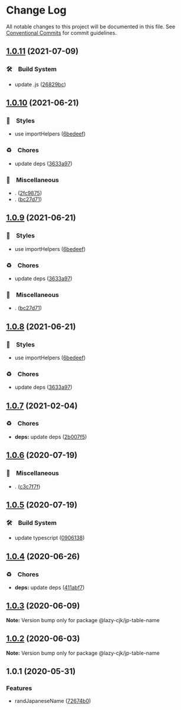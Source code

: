 # Change Log

All notable changes to this project will be documented in this file.
See [Conventional Commits](https://conventionalcommits.org) for commit guidelines.

## [1.0.11](https://github.com/bluelovers/ws-regexp/compare/@lazy-cjk/jp-table-name@1.0.10...@lazy-cjk/jp-table-name@1.0.11) (2021-07-09)


### 🛠　Build System

* update .js ([26829bc](https://github.com/bluelovers/ws-regexp/commit/26829bcd9557c28497ac40f4b5c7648593ebaca4))





## [1.0.10](https://github.com/bluelovers/ws-regexp/compare/@lazy-cjk/jp-table-name@1.0.7...@lazy-cjk/jp-table-name@1.0.10) (2021-06-21)


### 💎　Styles

* use importHelpers ([6bedeef](https://github.com/bluelovers/ws-regexp/commit/6bedeefcb325c049cbdfaf3ba3fc3afa7140893d))


### ♻️　Chores

* update deps ([3633a97](https://github.com/bluelovers/ws-regexp/commit/3633a97e8014049c163d860dc07d3a5e0d02416f))


### 🔖　Miscellaneous

* . ([2fc9875](https://github.com/bluelovers/ws-regexp/commit/2fc9875ea48136c70e1dee845d4e1b14eca184a9))
* . ([bc27d71](https://github.com/bluelovers/ws-regexp/commit/bc27d71024cd06e308b59ba93b08dec6d074996b))





## [1.0.9](https://github.com/bluelovers/ws-regexp/compare/@lazy-cjk/jp-table-name@1.0.7...@lazy-cjk/jp-table-name@1.0.9) (2021-06-21)


### 💎　Styles

* use importHelpers ([6bedeef](https://github.com/bluelovers/ws-regexp/commit/6bedeefcb325c049cbdfaf3ba3fc3afa7140893d))


### ♻️　Chores

* update deps ([3633a97](https://github.com/bluelovers/ws-regexp/commit/3633a97e8014049c163d860dc07d3a5e0d02416f))


### 🔖　Miscellaneous

* . ([bc27d71](https://github.com/bluelovers/ws-regexp/commit/bc27d71024cd06e308b59ba93b08dec6d074996b))





## [1.0.8](https://github.com/bluelovers/ws-regexp/compare/@lazy-cjk/jp-table-name@1.0.7...@lazy-cjk/jp-table-name@1.0.8) (2021-06-21)


### 💎　Styles

* use importHelpers ([6bedeef](https://github.com/bluelovers/ws-regexp/commit/6bedeefcb325c049cbdfaf3ba3fc3afa7140893d))


### ♻️　Chores

* update deps ([3633a97](https://github.com/bluelovers/ws-regexp/commit/3633a97e8014049c163d860dc07d3a5e0d02416f))





## [1.0.7](https://github.com/bluelovers/ws-regexp/compare/@lazy-cjk/jp-table-name@1.0.6...@lazy-cjk/jp-table-name@1.0.7) (2021-02-04)


### ♻️　Chores

* **deps:** update deps ([2b007f5](https://github.com/bluelovers/ws-regexp/commit/2b007f51e17090a6a65297437efa5873ee4bde9f))





## [1.0.6](https://github.com/bluelovers/ws-regexp/compare/@lazy-cjk/jp-table-name@1.0.5...@lazy-cjk/jp-table-name@1.0.6) (2020-07-19)


### 🔖　Miscellaneous

* . ([c3c7f7f](https://github.com/bluelovers/ws-regexp/commit/c3c7f7fc30adc9cd3fc116cc5cf11a0cc0911e16))





## [1.0.5](https://github.com/bluelovers/ws-regexp/compare/@lazy-cjk/jp-table-name@1.0.4...@lazy-cjk/jp-table-name@1.0.5) (2020-07-19)


### 🛠　Build System

* update typescript ([0906138](https://github.com/bluelovers/ws-regexp/commit/09061382af8b98173cadd92adf736d744c74575d))





## [1.0.4](https://github.com/bluelovers/ws-regexp/compare/@lazy-cjk/jp-table-name@1.0.3...@lazy-cjk/jp-table-name@1.0.4) (2020-06-26)


### ♻️　Chores

* **deps:** update deps ([411abf7](https://github.com/bluelovers/ws-regexp/commit/411abf7f7785e2692d74808bd8f17597dc0a97c6))





## [1.0.3](https://github.com/bluelovers/ws-regexp/compare/@lazy-cjk/jp-table-name@1.0.2...@lazy-cjk/jp-table-name@1.0.3) (2020-06-09)

**Note:** Version bump only for package @lazy-cjk/jp-table-name





## [1.0.2](https://github.com/bluelovers/ws-regexp/compare/@lazy-cjk/jp-table-name@1.0.1...@lazy-cjk/jp-table-name@1.0.2) (2020-06-03)

**Note:** Version bump only for package @lazy-cjk/jp-table-name





## 1.0.1 (2020-05-31)


### Features

* randJapaneseName ([72674b0](https://github.com/bluelovers/ws-regexp/commit/72674b05e12f3363dc8db9854767ae032f22e212))
